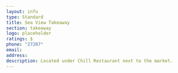 ```yaml
---
layout: info
type: Standard
title: Sea View Takeaway
section: takeaway
logo: placeholder
ratings: $
phone: "27207"
email:
address:
description: Located under Chill Restaurant next to the market.
---
```

